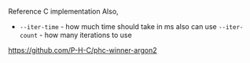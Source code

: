 Reference C implementation
Also, 
- `--iter-time` - how much time should take in ms
also can use `--iter-count` - how many iterations to use


https://github.com/P-H-C/phc-winner-argon2